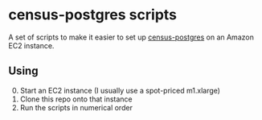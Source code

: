 census-postgres scripts
=======================

A set of scripts to make it easier to set up [census-postgres](https://github.com/censusreporter/census-postgres) on an Amazon EC2 instance.

Using
-----

0. Start an EC2 instance (I usually use a spot-priced m1.xlarge)
1. Clone this repo onto that instance
2. Run the scripts in numerical order
